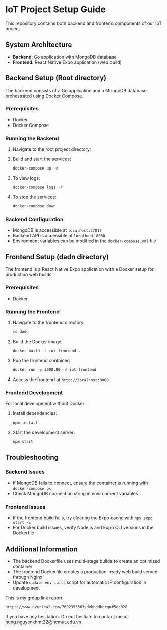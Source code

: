 # IoT Project Setup Guide

This repository contains both backend and frontend components of our IoT project.

## System Architecture

- **Backend**: Go application with MongoDB database
- **Frontend**: React Native Expo application (web build)

## Backend Setup (Root directory)

The backend consists of a Go application and a MongoDB database orchestrated using Docker Compose.

### Prerequisites

- Docker
- Docker Compose

### Running the Backend

1. Navigate to the root project directory:
2. Build and start the services:

   ```bash
   docker-compose up -d
   ```

3. To view logs:

   ```bash
   docker-compose logs -f
   ```

4. To stop the services:
   ```bash
   docker-compose down
   ```

### Backend Configuration

- MongoDB is accessible at `localhost:27017`
- Backend API is accessible at `localhost:8080`
- Environment variables can be modified in the `docker-compose.yml` file

## Frontend Setup (dadn directory)

The frontend is a React Native Expo application with a Docker setup for production web builds.

### Prerequisites

- Docker

### Running the Frontend

1. Navigate to the frontend directory:

   ```bash
   cd dadn
   ```

2. Build the Docker image:

   ```bash
   docker build -t iot-frontend .
   ```

3. Run the frontend container:

   ```bash
   docker run -p 3000:80 -d iot-frontend
   ```

4. Access the frontend at `http://localhost:3000`

### Frontend Development

For local development without Docker:

1. Install dependencies:

   ```bash
   npm install
   ```

2. Start the development server:
   ```bash
   npm start
   ```

## Troubleshooting

### Backend Issues

- If MongoDB fails to connect, ensure the container is running with `docker-compose ps`
- Check MongoDB connection string in environment variables

### Frontend Issues

- If the frontend build fails, try clearing the Expo cache with `npx expo start -c`
- For Docker build issues, verify Node.js and Expo CLI versions in the Dockerfile

## Additional Information

- The backend Dockerfile uses multi-stage builds to create an optimized container
- The frontend Dockerfile creates a production-ready web build served through Nginx
- Update `update-env-ip.ts` script for automatic IP configuration in development



This is my group link report 
```bash
https://www.overleaf.com/7692353563sdvbhddhcrgn#5ec828
```

If you have any hesitation. Do not hestiate to contact me at hung.nguyenkhmt22@hcmut.edu.vn